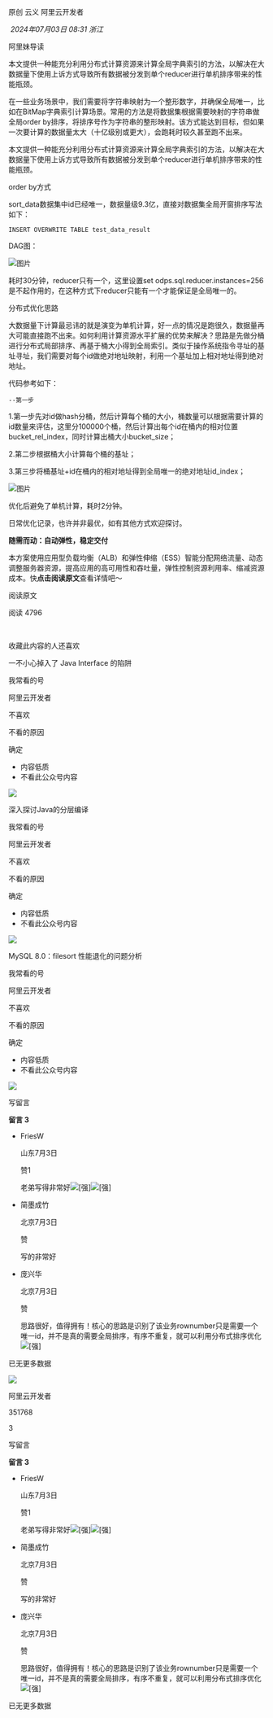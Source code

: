 原创 云义 阿里云开发者

 _2024年07月03日 08:31_ _浙江_

阿里妹导读

  

本文提供一种能充分利用分布式计算资源来计算全局字典索引的方法，以解决在大数据量下使用上诉方式导致所有数据被分发到单个reducer进行单机排序带来的性能瓶颈。

在一些业务场景中，我们需要将字符串映射为一个整形数字，并确保全局唯一，比如在BitMap字典索引计算场景。常用的方法是将数据集根据需要映射的字符串做全局order by排序，将排序号作为字符串的整形映射。该方式能达到目标，但如果一次要计算的数据量太大（十亿级别或更大），会跑耗时较久甚至跑不出来。﻿

本文提供一种能充分利用分布式计算资源来计算全局字典索引的方法，以解决在大数据量下使用上诉方式导致所有数据被分发到单个reducer进行单机排序带来的性能瓶颈。

order by方式

sort_data数据集中id已经唯一，数据量级9.3亿，直接对数据集全局开窗排序写法如下：

```
INSERT OVERWRITE TABLE test_data_result
```

DAG图：

﻿![图片](https://mmbiz.qpic.cn/mmbiz_jpg/Z6bicxIx5naLyomiaArtXicGveNftVqOPzAG3z2UUXnx2ZficFzEXtYYMc0h8ibH1nfHRia2puyZPJibZERg1Z4v2a9cQ/640?wx_fmt=other&from=appmsg&tp=wxpic&wxfrom=5&wx_lazy=1&wx_co=1)﻿

耗时30分钟，reducer只有一个，这里设置set odps.sql.reducer.instances=256是不起作用的，在这种方式下reducer只能有一个才能保证是全局唯一的。

分布式优化思路

大数据量下计算最忌讳的就是演变为单机计算，好一点的情况是跑很久，数据量再大可能直接跑不出来。如何利用计算资源水平扩展的优势来解决？思路是先做分桶进行分布式局部排序、再基于桶大小得到全局索引。类似于操作系统指令寻址的基址寻址，我们需要对每个id做绝对地址映射，利用一个基址加上相对地址得到绝对地址。

代码参考如下：

```
--第一步
```

1.第一步先对id做hash分桶，然后计算每个桶的大小，桶数量可以根据需要计算的id数量来评估，这里分100000个桶，然后计算出每个id在桶内的相对位置bucket_rel_index，同时计算出桶大小bucket_size；

2.第二步根据桶大小计算每个桶的基址；

3.第三步将桶基址+id在桶内的相对地址得到全局唯一的绝对地址id_index；

﻿![图片](https://mmbiz.qpic.cn/mmbiz_jpg/Z6bicxIx5naLyomiaArtXicGveNftVqOPzAMW5qepbeqEEX8RiaqZkA6vXlMvIA7f8VZeicSozYXtc8oTAIcbtbHiciaQ/640?wx_fmt=other&from=appmsg&tp=wxpic&wxfrom=5&wx_lazy=1&wx_co=1)﻿

优化后避免了单机计算，耗时2分钟。﻿

日常优化记录，也许并非最优，如有其他方式欢迎探讨。

**随需而动：自动弹性，稳定交付**

  

本方案使用应用型负载均衡（ALB）和弹性伸缩（ESS）智能分配网络流量、动态调整服务器资源，提高应用的高可用性和吞吐量，弹性控制资源利用率、缩减资源成本。快**点击阅读原文**查看详情吧～

  

阅读原文

阅读 4796

​

收藏此内容的人还喜欢

一不小心掉入了 Java Interface 的陷阱

我常看的号

阿里云开发者

不喜欢

不看的原因

确定

- 内容低质
- 不看此公众号内容

![](https://mmbiz.qpic.cn/mmbiz_jpg/Z6bicxIx5naLL5Pm94K2TQ50LMMmR3T4adbUbCRtZcpe2ZTSSNqIl8BZAtLsogOicgJ6AKYtr9pXgXP4dYcL3eVg/0?wx_fmt=jpeg&tp=wxpic)

深入探讨Java的分层编译

我常看的号

阿里云开发者

不喜欢

不看的原因

确定

- 内容低质
- 不看此公众号内容

![](https://mmbiz.qpic.cn/mmbiz_jpg/Z6bicxIx5naLcrdexmrT5Dc5PftUvDIW8Fpyu8vDAxUkBpuxV31Y50NZWtIJibBApNpVJOauHriamy56T6jblEeww/0?wx_fmt=jpeg&tp=wxpic)

MySQL 8.0：filesort 性能退化的问题分析

我常看的号

阿里云开发者

不喜欢

不看的原因

确定

- 内容低质
- 不看此公众号内容

![](https://mmbiz.qpic.cn/mmbiz_jpg/Z6bicxIx5naKUlu2HvmqF0xcwteNJvQ8xCR7Xla7ibjkBlpSqfpN3fXoEGFwxfCJgMqtn9q771p0olDuqWQJt1rw/0?wx_fmt=jpeg&tp=wxpic)

写留言

**留言 3**

- FriesW
    
    山东7月3日
    
    赞1
    
    老弟写得非常好![[强]](https://res.wx.qq.com/mpres/zh_CN/htmledition/comm_htmledition/images/pic/common/pic_blank.gif)![[强]](https://res.wx.qq.com/mpres/zh_CN/htmledition/comm_htmledition/images/pic/common/pic_blank.gif)
    
- 简墨成竹
    
    北京7月3日
    
    赞
    
    写的非常好
    
- 庞兴华
    
    北京7月3日
    
    赞
    
    思路很好，值得拥有！核心的思路是识别了该业务rownumber只是需要一个唯一id，并不是真的需要全局排序，有序不重复，就可以利用分布式排序优化![[强]](https://res.wx.qq.com/mpres/zh_CN/htmledition/comm_htmledition/images/pic/common/pic_blank.gif)
    

已无更多数据

[](javacript:;)

![](http://mmbiz.qpic.cn/mmbiz_png/Z6bicxIx5naI1jwOfnA1w4PL2LhwNia76vBRfzqaQVVVlqiaLjmWYQXHsn1FqBHhuGVcxEHjxE9tibBFBjcB352fhQ/300?wx_fmt=png&wxfrom=18)

阿里云开发者

351768

3

写留言

**留言 3**

- FriesW
    
    山东7月3日
    
    赞1
    
    老弟写得非常好![[强]](https://res.wx.qq.com/mpres/zh_CN/htmledition/comm_htmledition/images/pic/common/pic_blank.gif)![[强]](https://res.wx.qq.com/mpres/zh_CN/htmledition/comm_htmledition/images/pic/common/pic_blank.gif)
    
- 简墨成竹
    
    北京7月3日
    
    赞
    
    写的非常好
    
- 庞兴华
    
    北京7月3日
    
    赞
    
    思路很好，值得拥有！核心的思路是识别了该业务rownumber只是需要一个唯一id，并不是真的需要全局排序，有序不重复，就可以利用分布式排序优化![[强]](https://res.wx.qq.com/mpres/zh_CN/htmledition/comm_htmledition/images/pic/common/pic_blank.gif)
    

已无更多数据